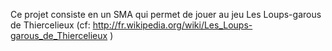 Ce projet consiste en un SMA qui permet de jouer au jeu Les Loups-garous de Thiercelieux (cf: http://fr.wikipedia.org/wiki/Les_Loups-garous_de_Thiercelieux )